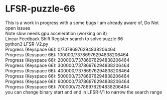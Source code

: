 # LFSR-puzzle-66
This is a work in progress with a some bugs I am already aware of, Do Not open issues<br>
Note slow needs gpu acceleration (working on it)<br>
Linear Feedback Shift Register search to solve puzzle 66<br>
python3 LFSR-V2.py<br>
Progress (Keyspace 66): 0/73786976294838206464<br>
Progress (Keyspace 66): 100000/73786976294838206464<br>
Progress (Keyspace 66): 200000/73786976294838206464<br>
Progress (Keyspace 66): 300000/73786976294838206464<br>
Progress (Keyspace 66): 400000/73786976294838206464<br>
Progress (Keyspace 66): 500000/73786976294838206464<br>
Progress (Keyspace 66): 600000/73786976294838206464<br>
Progress (Keyspace 66): 700000/73786976294838206464<br>
you can change binary start and end in LFSR-V1 to narrow the search range<br>
